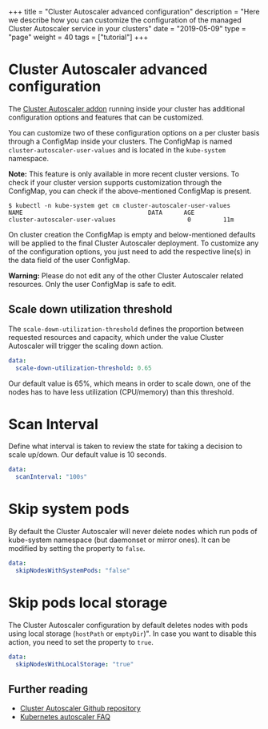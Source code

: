 +++
title = "Cluster Autoscaler advanced configuration"
description = "Here we describe how you can customize the configuration of the managed Cluster Autoscaler service in your clusters"
date = "2019-05-09"
type = "page"
weight = 40
tags = ["tutorial"]
+++

# Cluster Autoscaler advanced configuration

The [Cluster Autoscaler addon](https://github.com/kubernetes/autoscaler/tree/master/cluster-autoscaler) running inside your cluster has additional configuration options and features that can be customized.

You can customize two of these configuration options on a per cluster basis through a ConfigMap inside your clusters. The ConfigMap is named `cluster-autoscaler-user-values` and is located in the `kube-system` namespace.

__Note:__ This feature is only available in more recent cluster versions. To check if your cluster version supports customization through the ConfigMap, you can check if the above-mentioned ConfigMap is present.

```nohighlight
$ kubectl -n kube-system get cm cluster-autoscaler-user-values
NAME                                   DATA      AGE
cluster-autoscaler-user-values                    0         11m
```

On cluster creation the ConfigMap is empty and below-mentioned defaults will be applied to the final Cluster Autoscaler deployment. To customize any of the configuration options, you just need to add the respective line(s) in the data field of the user ConfigMap.

__Warning:__ Please do not edit any of the other Cluster Autoscaler related resources. Only the user ConfigMap is safe to edit.

## Scale down utilization threshold

The `scale-down-utilization-threshold` defines the proportion between requested resources and capacity, which under the value Cluster Autoscaler will trigger the scaling down action.

```yaml
data:
  scale-down-utilization-threshold: 0.65
```

Our default value is 65%, which means in order to scale down, one of the nodes has to have less utilization (CPU/memory) than this threshold.

# Scan Interval

Define what interval is taken to review the state for taking a decision to scale up/down. Our default value is 10 seconds.

```yaml
data:
  scanInterval: "100s"
```

# Skip system pods

By default the Cluster Autoscaler will never delete nodes which run pods of kube-system namespace (but daemonset or mirror ones). It can be modified by setting the property to `false`.

```yaml
data:
  skipNodesWithSystemPods: "false"
```

# Skip pods local storage

The Cluster Autoscaler configuration by default deletes nodes with pods using local storage (`hostPath` or `emptyDir`)". In case you want to disable this action, you need to set the property to `true`.

```yaml
data:
  skipNodesWithLocalStorage: "true"
```

## Further reading

- [Cluster Autoscaler Github repository](https://github.com/kubernetes/autoscaler/tree/master/cluster-autoscaler)
- [Kubernetes autoscaler FAQ](https://github.com/kubernetes/autoscaler/blob/master/cluster-autoscaler/FAQ.md)